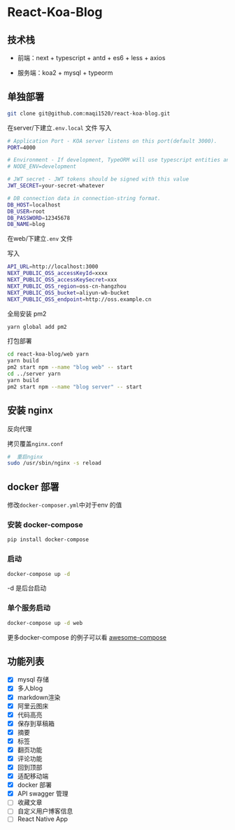 # React-Koa-Blog

## 技术栈

 - 前端：next + typescript + antd + es6 + less + axios

 - 服务端：koa2 + mysql + typeorm



## 单独部署

```bash
git clone git@github.com:maqi1520/react-koa-blog.git
```

在server/下建立`.env.local` 文件
写入

```bash
# Application Port - KOA server listens on this port(default 3000).
PORT=4000

# Environment - If development, TypeORM will use typescript entities and DB conn will be non SSL
# NODE_ENV=development

# JWT secret - JWT tokens should be signed with this value
JWT_SECRET=your-secret-whatever

# DB connection data in connection-string format.
DB_HOST=localhost
DB_USER=root
DB_PASSWORD=12345678
DB_NAME=blog
```

在web/下建立`.env` 文件

写入

```bash
API_URL=http://localhost:3000
NEXT_PUBLIC_OSS_accessKeyId=xxxx
NEXT_PUBLIC_OSS_accessKeySecret=xxx
NEXT_PUBLIC_OSS_region=oss-cn-hangzhou
NEXT_PUBLIC_OSS_bucket=aliyun-wb-bucket
NEXT_PUBLIC_OSS_endpoint=http://oss.example.cn
```
全局安装 pm2
```bash
yarn global add pm2
```
打包部署

```bash
cd react-koa-blog/web yarn
yarn build
pm2 start npm --name "blog web" -- start
cd ../server yarn
yarn build
pm2 start npm --name "blog server" -- start
```

## 安装 nginx 

反向代理

拷贝覆盖`nginx.conf`

```bash
#  重启nginx
sudo /usr/sbin/nginx -s reload
```

## docker 部署

修改`docker-composer.yml`中对于env 的值

### 安装 docker-compose

```bash
pip install docker-compose
```

### 启动

```bash
docker-compose up -d
```
-d 是后台启动

### 单个服务启动

```bash
docker-compose up -d web
```

 更多docker-compose 的例子可以看 [awesome-compose](https://github.com/docker/awesome-compose)

## 功能列表

 * [x] mysql 存储
 * [x] 多人blog
 * [x] markdown渲染
 * [x] 阿里云图床
 * [x] 代码高亮
 * [x] 保存到草稿箱
 * [x] 摘要
 * [x] 标签
 * [x] 翻页功能
 * [x] 评论功能
 * [x] 回到顶部
 * [x] 适配移动端
 * [x] docker 部署
 * [x] API swagger 管理
 * [ ] 收藏文章
 * [ ] 自定义用户博客信息
 * [ ] React Native App